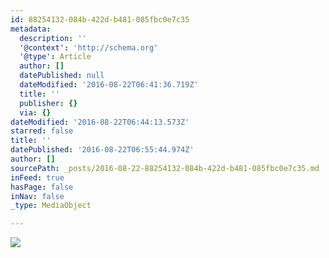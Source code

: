 ```yaml
---
id: 88254132-084b-422d-b481-085fbc0e7c35
metadata:
  description: ''
  '@context': 'http://schema.org'
  '@type': Article
  author: []
  datePublished: null
  dateModified: '2016-08-22T06:41:36.719Z'
  title: ''
  publisher: {}
  via: {}
dateModified: '2016-08-22T06:44:13.573Z'
starred: false
title: ''
datePublished: '2016-08-22T06:55:44.974Z'
author: []
sourcePath: _posts/2016-08-22-88254132-084b-422d-b481-085fbc0e7c35.md
inFeed: true
hasPage: false
inNav: false
_type: MediaObject

---
```

![](https://the-grid-user-content.s3-us-west-2.amazonaws.com/fa0030b3-b965-4e9f-9302-039c1bb41405.jpg)